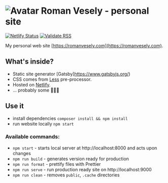 # ![Avatar](https://www.gravatar.com/avatar/b292ca2620bc32ea45352de5e266303b?size=50) Roman Vesely - personal site

[![Netlify Status](https://api.netlify.com/api/v1/badges/3349e9e6-19c3-4f54-a6a4-a81cc5a175fe/deploy-status)](https://app.netlify.com/sites/romanvesely/deploys) [![Validate RSS](https://img.shields.io/badge/validate-rss-orange.svg)](https://validator.w3.org/feed/check.cgi?url=http%3A//romanvesely.com/rss.xml)

My personal web site [https://romanvesely.com](https://romanvesely.com).

## What's inside?

- Static site generator [Gatsby]https://www.gatsbyjs.org/)
- CSS comes from [Less](http://lesscss.org/) pre-processor.
- Hosted on [Netlify](https://www.netlify.com).
- ... probably some 🐞🐞🐞

## Use it

- install dependencies `composer install && npm install`
- run website locally `npm start`

### Available commands:

- `npm start` - starts local server at http://localhost:8000 and acts upon changes
- `npm run build` - generates version ready for production
- `npm run format` - prettify files with Prettier
- `npm run serve` - run production ready site on http://localhost:9000
- `npm run clean` - removes `public`, `.cache` directories
